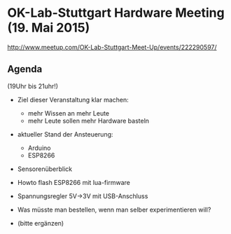 # OK-Lab-Stuttgart Hardware Meeting (19. Mai 2015)

http://www.meetup.com/OK-Lab-Stuttgart-Meet-Up/events/222290597/

## Agenda

(19Uhr bis 21uhr!)

* Ziel dieser Veranstaltung klar machen:

  - mehr Wissen an mehr Leute
  - mehr Leute sollen mehr Hardware basteln

* aktueller Stand der Ansteuerung:

  - Arduino
  - ESP8266

* Sensorenüberblick

* Howto flash ESP8266 mit lua-firmware

* Spannungsregler 5V->3V mit USB-Anschluss

* Was müsste man bestellen, wenn man selber experimentieren will?

* (bitte ergänzen)
